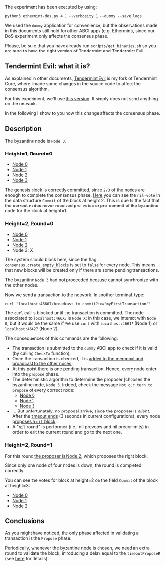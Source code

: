 The experiment has been executed by using:

    python3 ethermint-dos.py 4 1 --verbosity 1 --dummy --save_logs

We used the `dummy` application for convenience, but the observations made in this documents still hold for other ABCI apps (e.g. Ethermint), since our DoS experiment only affects the consensus phase.

Please, be sure that you have already run `scripts/get_binaries.sh` so you are sure to have the right version of Tendermint and Tendermint Evil.

## Tendermint Evil: what it is?

As explained in other documents, [Tendermint Evil](https://github.com/MarcoFavorito/tendermint/tree/dos-tendermint-master) is my fork of Tendermint Core, where I made some changes in the source code to affect the consensus algorithm.

For this experiment, we'll use [this version](https://github.com/MarcoFavorito/tendermint/releases/tag/v0.12.1). It simply does not send anything on the network.

In the following I show to you how this change affects the consensus phase.

## Description
The byzantine node is `Node 3`.

### Height=1, Round=0
- [Node 0](../res/demo-dos-logs/log-tendermint-node0#L55)
- [Node 1](../res/demo-dos-logs/log-tendermint-node1#L43)
- [Node 2](../res/demo-dos-logs/log-tendermint-node2#L48)
- [Node 3](../res/demo-dos-logs/log-tendermint-node3#L59)

The genesis block is correctly committed, since `2/3` of the nodes are enough to complete the consensus phase.
[Here](../res/demo-dos-logs/log-tendermint-node0#L156) you can see the `nil-vote` in the data structure `Commit` of the block at height 2. This is due to the fact that the correct nodes never received pre-votes or pre-commit of the byzantine node for the block at height=1. 

### Height=2, Round=0
- [Node 0](../res/demo-dos-logs/log-tendermint-node0#L103)
- [Node 1](../res/demo-dos-logs/log-tendermint-node1#L104)
- [Node 2](../res/demo-dos-logs/log-tendermint-node2#L104)
- Node 3: X

The system should block here, since the flag `--consensus.create_empty_blocks` is set to `false` for every node. This means that new blocks will be created only if there are some pending transactions.

The byzantine `Node 3` had not proceeded because cannot synchronize with the other nodes.

Now we send a transaction to the network. In another terminal, type:

    curl 'localhost:46607/broadcast_tx_commit?tx="myFirstTransaction"'
    
The `curl` call is blocked until the transaction is committed. The node associated to `localhost:466X7` is `Node X`: in this case, we interact with `Node 0`, but it would be the same if we use `curl` with `localhost:46617` (Node 1) or `localhost:46627` (Node 2).   

The consequences of this commands are the following:
- The transaction is submitted to the `dummy` ABCI app to check if it is valid (by calling `CheckTx` function);
- Once the transaction is checked, it is [added to the mempool and broadcast to the other nodes](../res/demo-dos-logs/log-tendermint-node0#L104);
- At this point there is one pending transaction. Hence, every node enter into the `propose` phase.
- The deterministic algorithm to determine the proposer [chooses the byzantine node, `Node 3`. Indeed, check the message `Not our turn to propose` of every correct node:
    - [Node 0](../res/demo-dos-logs/log-tendermint-node0#L106)
    - [Node 1](../res/demo-dos-logs/log-tendermint-node1#L107)
    - [Node 2](../res/demo-dos-logs/log-tendermint-node2#L107)
- ... But unfortunately, no proposal arrive, since the proposer is _silent_. After the [timeout ends](../res/demo-dos-logs/log-tendermint-node0#L107) (3 seconds in current configurations), every node [proposes a `nil` block](../res/demo-dos-logs/log-tendermint-node0#L109).
- A "`nil` round" is performed (i.e.: nil prevotes and nil precommits) in order to exit the current round and go to the next one.

### Height=2, Round=1

For this round [the proposer is Node 2](../res/demo-dos-logs/log-tendermint-node2#L123), which proposes the right block.

Since only one node of four nodes is down, the round is completed correctly.

You can see the votes for block at height=2 on the field `Commit` of the block at height=3:
- [Node 0](../res/demo-dos-logs/log-tendermint-node0#L203)
- [Node 1](../res/demo-dos-logs/log-tendermint-node1#L201)
- [Node 2](../res/demo-dos-logs/log-tendermint-node2#L203)


## Conclusions

As you might have noticed, the only phase affected in validating a transaction is the `Propose` phase. 

Periodically, whenever the byzantine node is chosen, we need an extra round to validate the block, introducing a delay equal to the `timeoutProposeR` (see [here](https://tendermint.readthedocs.io/en/master/specification/byzantine-consensus-algorithm.html#propose-step-height-h-round-r) for details).   